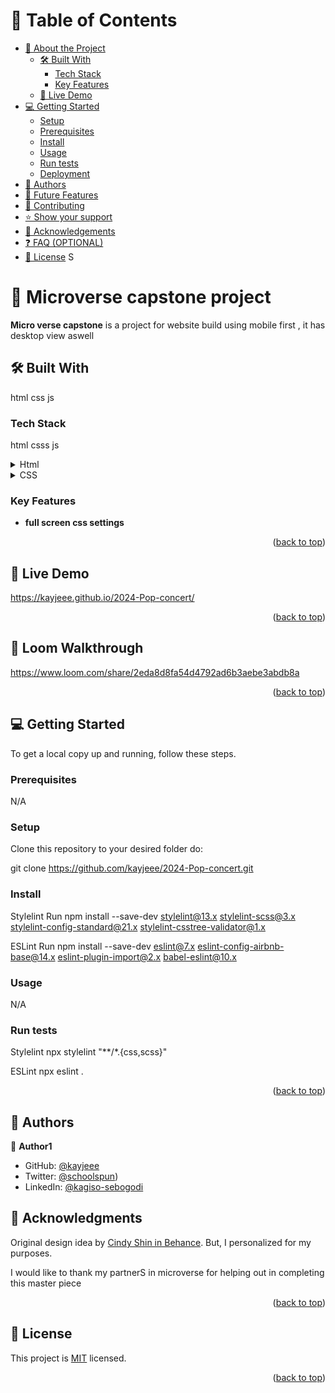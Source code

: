 
<!--
HOW TO USE:
This is an example of how you may give instructions on setting up your project locally.

Modify this file to match your project and remove sections that don't apply.

REQUIRED SECTIONS:
- Table of Contents
- About the Project
  - Built With
  - Live Demo
- Getting Started
- Authors
- Future Features
- Contributing
- Show your support
- Acknowledgements
- License

OPTIONAL SECTIONS:
- FAQ

After you're finished please remove all the comments and instructions!
-->


<!-- TABLE OF CONTENTS -->

# 📗 Table of Contents

- [📖 About the Project](#about-project)
  - [🛠 Built With](#built-with)
    - [Tech Stack](#tech-stack)
    - [Key Features](#key-features)
  - [🚀 Live Demo](#live-demo)
- [💻 Getting Started](#getting-started)
  - [Setup](#setup)
  - [Prerequisites](#prerequisites)
  - [Install](#install)
  - [Usage](#usage)
  - [Run tests](#run-tests)
  - [Deployment](#triangular_flag_on_post-deployment)
- [👥 Authors](#authors)
- [🔭 Future Features](#future-features)
- [🤝 Contributing](#contributing)
- [⭐️ Show your support](#support)
- [🙏 Acknowledgements](#acknowledgements)
- [❓ FAQ (OPTIONAL)](#faq)
- [📝 License](#license)
S
<!-- PROJECT DESCRIPTION -->

# 📖 Microverse capstone project  <a name="about-project"></a>



**Micro verse capstone** is a project for website build using mobile first ,
it has desktop view aswell

## 🛠 Built With <a name="built-with"></a>

html
css
js
### Tech Stack <a name="tech-stack"></a>
html 
csss
js

<details>
  <summary>Html</summary>
  <ul>
    <li><a href="https://www.w3schools.com/html/">Html</a></li>
  </ul>
</details>

<details>
  <summary>CSS</summary>
  <ul>
    <li><a href="https://www.w3schools.com/css/">CSS</a></li>
  </ul>
</details>

<!-- Features -->

### Key Features <a name="key-features"></a>



- **full screen css settings**


<p align="right">(<a href="#readme-top">back to top</a>)</p>

<!-- LIVE DEMO -->

## 🚀 Live Demo <a name="live-demo"></a>

https://kayjeee.github.io/2024-Pop-concert/



<p align="right">(<a href="#readme-top">back to top</a>)</p>

<!-- Loom Walkthrouh -->

## 🚀 Loom Walkthrough <a name="Loom Walkthrough"></a>

https://www.loom.com/share/2eda8d8fa54d4792ad6b3aebe3abdb8a



<p align="right">(<a href="#readme-top">back to top</a>)</p>
<!-- GETTING  STARTED  -->

## 💻 Getting Started <a name="getting-started"></a>



To get a local copy up and running, follow these steps.

### Prerequisites

N/A

### Setup

Clone this repository to your desired folder do:

git clone https://github.com/kayjeee/2024-Pop-concert.git


### Install

Stylelint
Run
npm install --save-dev stylelint@13.x stylelint-scss@3.x stylelint-config-standard@21.x stylelint-csstree-validator@1.x

ESLint
Run
npm install --save-dev eslint@7.x eslint-config-airbnb-base@14.x eslint-plugin-import@2.x babel-eslint@10.x

### Usage

N/A

### Run tests

Stylelint
npx stylelint "**/*.{css,scss}"

ESLint
npx eslint .

<p align="right">(<a href="#readme-top">back to top</a>)</p>

<!-- AUTHORS -->

## 👥 Authors <a name="authors"></a>



👤 **Author1**

- GitHub: [@kayjeee](https://github.com/kayjeee)
- Twitter: [@schoolspun](https://twitter.com/schoolspun))
- LinkedIn: [@kagiso-sebogodi](https://www.linkedin.com/in/kagiso-sebogodi/)
<!-- ACKNOWLEDGEMENTS -->

## 🙏 Acknowledgments <a name="acknowledgements"></a>

Original design idea by [Cindy Shin in Behance](https://github.com/microverseinc/curriculum-html-css/blob/main/capstone/images/conference_page.png). But, I personalized for my purposes.

I would like to thank my partnerS in microverse for helping out in completing this master piece

<p align="right">(<a href="#readme-top">back to top</a>)</p>

<!-- FAQ (optional) -->


<!-- LICENSE -->

## 📝 License <a name="license"></a>

This project is [MIT](./LICENSE) licensed.



<p align="right">(<a href="#readme-top">back to top</a>)</p>
